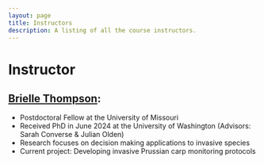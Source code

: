 ```yaml
---
layout: page
title: Instructors
description: A listing of all the course instructors.
---
```


# Instructor

## [Brielle Thompson](https://briellekthompson.github.io/personal_site/index.html):
- Postdoctoral Fellow at the University of Missouri
- Received PhD in June 2024 at the University of Washington (Advisors: Sarah Converse & Julian Olden)
- Research focuses on decision making applications to invasive species
- Current project: Developing invasive Prussian carp monitoring protocols 

